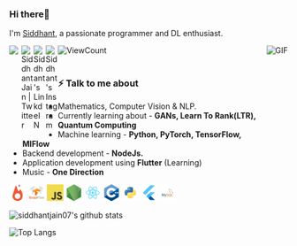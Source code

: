 
### Hi there👋
I'm [Siddhant](http://github.com/siddhantjain07), a passionate programmer and DL enthusiast.

<img height=200 align="right" alt="GIF" src="https://media.giphy.com/media/LmNwrBhejkK9EFP504/giphy.gif"/>

<a href="mailto:siddhantjain2000@gmail.com" target="_blank">
  <img align="left" width="22px" src="https://cdn.jsdelivr.net/npm/simple-icons@v3/icons/gmail.svg" />
</a>

</a>
<a href="https://twitter.com/im_siddhannt" target="_blank">
  <img align="left" alt="Siddhant Jain | Twitter" width="22px" src="https://cdn.jsdelivr.net/npm/simple-icons@v3/icons/twitter.svg" />
</a>
<a href="https://www.linkedin.com/in/siddhant-jain-ba3148177/" target="_blank">
  <img align="left" alt="Siddhant's LinkdeIN" width="22px" src="https://cdn.jsdelivr.net/npm/simple-icons@v3/icons/linkedin.svg" />
</a>
<a href="https://www.instagram.com/siddhannt_jain/" target="_blank">
  <img align="left" alt="Siddhant's Instagram" width="22px" src="https://cdn.jsdelivr.net/npm/simple-icons@v3/icons/instagram.svg" />
</a>

![ViewCount](https://views.whatilearened.today/views/github/siddhantjain07/siddhantjain07.svg)
<br>
<br>

### ⚡ Talk to me about
- Mathematics, Computer Vision & NLP.
- Currently learning about - **GANs, Learn To Rank(LTR), Quantum Computing**
- Machine learning - **Python, PyTorch, TensorFlow, MlFlow**
- Backend development - **NodeJs.**
- Application development using **Flutter** (Learning)
- Music - **One Direction**


<code><img height="30" src="pytorch-logo-flame.png"></code>
<code><img height="30" src="https://raw.githubusercontent.com/github/explore/80688e429a7d4ef2fca1e82350fe8e3517d3494d/topics/tensorflow/tensorflow.png"></code>
<code><img height="30" src="https://raw.githubusercontent.com/github/explore/80688e429a7d4ef2fca1e82350fe8e3517d3494d/topics/javascript/javascript.png"></code>
<code><img height="30" src="https://raw.githubusercontent.com/github/explore/80688e429a7d4ef2fca1e82350fe8e3517d3494d/topics/nodejs/nodejs.png"></code>
<code><img height="30" src="https://raw.githubusercontent.com/github/explore/80688e429a7d4ef2fca1e82350fe8e3517d3494d/topics/react/react.png"></code>
<code><img height="30" src="https://raw.githubusercontent.com/github/explore/80688e429a7d4ef2fca1e82350fe8e3517d3494d/topics/cpp/cpp.png"></code>
<code><img height="30" src="https://raw.githubusercontent.com/github/explore/80688e429a7d4ef2fca1e82350fe8e3517d3494d/topics/python/python.png"></code>
<code><img height="30" src="https://raw.githubusercontent.com/github/explore/80688e429a7d4ef2fca1e82350fe8e3517d3494d/topics/flutter/flutter.png"></code>
<code><img height="30" src="https://raw.githubusercontent.com/github/explore/80688e429a7d4ef2fca1e82350fe8e3517d3494d/topics/mysql/mysql.png"></code>


![siddhantjain07's github stats](https://github-readme-stats.vercel.app/api?username=siddhantjain07&hide_border=true&show_icons=true)

![Top Langs](https://github-readme-stats.vercel.app/api/top-langs/?username=siddhantjain07&layout=compact)
